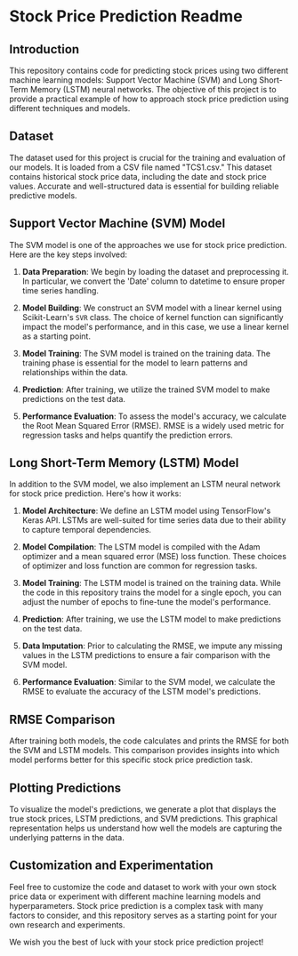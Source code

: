 # Stock Price Prediction Readme

## Introduction

This repository contains code for predicting stock prices using two different machine learning models: Support Vector Machine (SVM) and Long Short-Term Memory (LSTM) neural networks. The objective of this project is to provide a practical example of how to approach stock price prediction using different techniques and models.

## Dataset

The dataset used for this project is crucial for the training and evaluation of our models. It is loaded from a CSV file named "TCS1.csv." This dataset contains historical stock price data, including the date and stock price values. Accurate and well-structured data is essential for building reliable predictive models.

## Support Vector Machine (SVM) Model

The SVM model is one of the approaches we use for stock price prediction. Here are the key steps involved:

1. **Data Preparation**: We begin by loading the dataset and preprocessing it. In particular, we convert the 'Date' column to datetime to ensure proper time series handling.

2. **Model Building**: We construct an SVM model with a linear kernel using Scikit-Learn's `SVR` class. The choice of kernel function can significantly impact the model's performance, and in this case, we use a linear kernel as a starting point.

3. **Model Training**: The SVM model is trained on the training data. The training phase is essential for the model to learn patterns and relationships within the data.

4. **Prediction**: After training, we utilize the trained SVM model to make predictions on the test data.

5. **Performance Evaluation**: To assess the model's accuracy, we calculate the Root Mean Squared Error (RMSE). RMSE is a widely used metric for regression tasks and helps quantify the prediction errors.

## Long Short-Term Memory (LSTM) Model

In addition to the SVM model, we also implement an LSTM neural network for stock price prediction. Here's how it works:

1. **Model Architecture**: We define an LSTM model using TensorFlow's Keras API. LSTMs are well-suited for time series data due to their ability to capture temporal dependencies.

2. **Model Compilation**: The LSTM model is compiled with the Adam optimizer and a mean squared error (MSE) loss function. These choices of optimizer and loss function are common for regression tasks.

3. **Model Training**: The LSTM model is trained on the training data. While the code in this repository trains the model for a single epoch, you can adjust the number of epochs to fine-tune the model's performance.

4. **Prediction**: After training, we use the LSTM model to make predictions on the test data.

5. **Data Imputation**: Prior to calculating the RMSE, we impute any missing values in the LSTM predictions to ensure a fair comparison with the SVM model.

6. **Performance Evaluation**: Similar to the SVM model, we calculate the RMSE to evaluate the accuracy of the LSTM model's predictions.

## RMSE Comparison

After training both models, the code calculates and prints the RMSE for both the SVM and LSTM models. This comparison provides insights into which model performs better for this specific stock price prediction task.

## Plotting Predictions

To visualize the model's predictions, we generate a plot that displays the true stock prices, LSTM predictions, and SVM predictions. This graphical representation helps us understand how well the models are capturing the underlying patterns in the data.

## Customization and Experimentation

Feel free to customize the code and dataset to work with your own stock price data or experiment with different machine learning models and hyperparameters. Stock price prediction is a complex task with many factors to consider, and this repository serves as a starting point for your own research and experiments.

We wish you the best of luck with your stock price prediction project!

